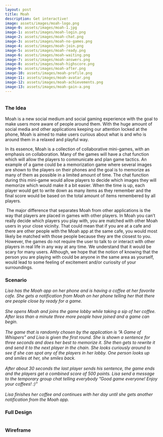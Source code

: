 ```yaml
---
layout: post
title: Moah
description: Get interactive!
image: assets/images/moah-logo.png
image-0: assets/images/moah-1.jpg
image-1: assets/images/moah-login.png
image-2: assets/images/moah-chat.png
image-3: assets/images/moah-no-games.png
image-4: assets/images/moah-join.png
image-5: assets/images/moah-ready.png
image-6: assets/images/moah-waiting.png
image-7: assets/images/moah-answers.png
image-8: assets/images/moah-highscore.png
image-9: assets/images/moah-after.png
image-10: assets/images/moah-profile.png
image-11: assets/images/moah-avatar.png
image-12: assets/images/moah-achievements.png
image-13: assets/images/moah-gain-a.png
---
```


<p><span class="image left"><img src="{{ site.baseurl }}/{{ page.image-1 }}" alt="" /></span><h3>The Idea</h3>
Moah is a new social medium and social gaming experience with the goal to make users more aware of people around them. With the huge amount of social media and other applications keeping our attention locked at the phone, Moah is aimed to make users curious about what is and who is around them in a relaxed and playful way.</p>
In its essence, Moah is a collection of collaborative mini-games, with an emphasis on collaboration. Many of the games will have a chat function which will allow the players to communicate and plan game tactics. An example of a game could be a memorization game where several images are shown to the players on their phones and the goal is to memorize as many of them as possible in a limited amount of time. The chat function during this mini-game would allow players to decide which images they will memorize which would make it a bit easier. When the time is up, each player would get to write down as many items as they remember and the final score would be based on the total amount of items remembered by all players.
<p><span class="image right"><img src="{{ site.baseurl }}/{{ page.image-2 }}" alt="" /></span>
The major difference that separates Moah from other applications is the way that players are placed in games with other players. In Moah you can’t really decide which players you play with, you are matched with other Moah users in your close vicinity. That could mean that if you are at a cafe and there are other people with the Moah app at the same cafe, you would most likely be matched with those people because they are the closest to you. However, the games do not require the user to talk to or interact with other players in real life in any way at any time. We understand that it would be scary for many users. Although, we hope that the notion of knowing that the person you are playing with could be anyone in the same area as yourself, would lead to some feeling of excitement and/or curiosity of your surroundings.
</p>
<h3>Scenario</h3>
<p>
<i>Lisa has the Moah app on her phone and is having a coffee at her favorite cafe. She gets a notification from Moah on her phone telling her that there are people close by ready for a game. 
<br><br>
She opens Moah and joins the game lobby while taking a sip of her coffee. After less than a minute three more people have joined and a game can begin.
<br><br>
The game that is randomly chosen by the application is ”A Game of Whispers” and Lisa is given the first round. She is shown a sentence for three seconds and does her best to memorize it. She then gets to rewrite it and send it to the next player in the chain. She looks curiously around to see if she can spot any of the players in her lobby. One person looks up and smiles at her, she smiles back. 
<br><br>
After about 30 seconds the last player sends his sentence, the game ends and the players get a combined score of 500 points. Lisa send a message to the temporary group chat telling everybody ”Good game everyone! Enjoy your coffees! :)”
<br><br>
Lisa finishes her coffee and continues with her day until she gets another notification from the Moah app.</i></p>

<h3>Full Design</h3>
<div class="box alt">
	<div class="row 50% uniform">
		<div class="4u"><span class="image fit"><img src="{{ site.baseurl }}/{{ page.image-1 }}" alt="" /></span></div>
		<div class="4u"><span class="image fit"><img src="{{ site.baseurl }}/{{ page.image-3 }}" alt="" /></span></div>
		<div class="4u$"><span class="image fit"><img src="{{ site.baseurl }}/{{ page.image-4 }}" alt="" /></span></div>
		<!-- Break -->
		<div class="4u"><span class="image fit"><img src="{{ site.baseurl }}/{{ page.image-5 }}" alt="" /></span></div>
		<div class="4u"><span class="image fit"><img src="{{ site.baseurl }}/{{ page.image-6 }}" alt="" /></span></div>
		<div class="4u$"><span class="image fit"><img src="{{ site.baseurl }}/{{ page.image-2 }}" alt="" /></span></div>
		<!-- Break -->
        <div class="4u"><span class="image fit"><img src="{{ site.baseurl }}/{{ page.image-7 }}" alt="" /></span></div>
        <div class="4u"><span class="image fit"><img src="{{ site.baseurl }}/{{ page.image-8 }}" alt="" /></span></div>
        <div class="4u"><span class="image fit"><img src="{{ site.baseurl }}/{{ page.image-9 }}" alt="" /></span></div>
        <!-- Break -->
        <div class="4u"><span class="image fit"><img src="{{ site.baseurl }}/{{ page.image-10 }}" alt="" /></span></div>
		<div class="4u"><span class="image fit"><img src="{{ site.baseurl }}/{{ page.image-11 }}" alt="" /></span></div>
        <div class="4u$"><span class="image fit"><img src="{{ site.baseurl }}/{{ page.image-12 }}" alt="" /></span></div>
        <!-- Break -->
        <div class="4u"><span class="image fit"><img src="{{ site.baseurl }}/{{ page.image-13 }}" alt="" /></span></div>
	</div>
</div>
<h3>Wireframe</h3>
<span class="image main"><img src="{{ site.baseurl }}/{{ page.image-0 }}" alt="" /></span>